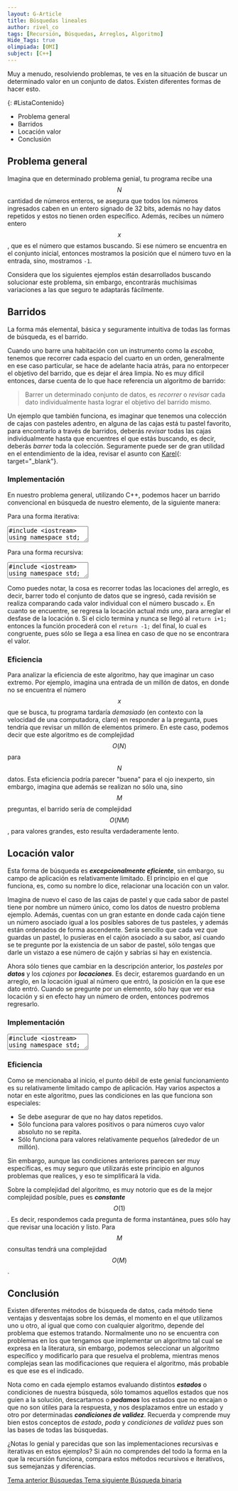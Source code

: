 ```yaml
---
layout: G-Article
title: Búsquedas lineales
author: rivel_co
tags: [Recursión, Búsquedas, Arreglos, Algoritmo]
Hide_Tags: true
olimpiada: [OMI]
subject: [C++]
---
```


Muy a menudo, resolviendo problemas, te ves en la situación de buscar un determinado valor en un conjunto de datos. Existen diferentes formas de hacer esto.

{: #ListaContenido}
- Problema general
- Barridos
- Locación valor
- Conclusión

## Problema general

Imagina que en determinado problema genial, tu programa recibe una $$N$$ cantidad de números enteros, se asegura que todos los números ingresados caben en un entero signado de 32 bits, además no hay datos repetidos y estos no tienen orden específico. Además, recibes un número entero $$x$$, que es el número que estamos buscando. Si ese número se encuentra en el conjunto inicial, entonces mostramos la posición que el número tuvo en la entrada, sino, mostramos `-1`.

Considera que los siguientes ejemplos están desarrollados buscando solucionar este problema, sin embargo, encontrarás muchísimas variaciones a las que seguro te adaptarás fácilmente.

## Barridos

La forma más elemental, básica y seguramente intuitiva de todas las formas de búsqueda, es el barrido.

Cuando uno barre una habitación con un instrumento como la *escoba*, tenemos que recorrer cada espacio del cuarto en un orden, generalmente en ese caso particular, se hace de adelante hacia atrás, para no entorpecer el objetivo del barrido, que es dejar el área limpia. No es muy difícil entonces, darse cuenta de lo que hace referencia un algoritmo de barrido:

> Barrer un determinado conjunto de datos, es *recorrer* o *revisar* cada dato individualmente hasta lograr el objetivo del barrido mismo.

Un ejemplo que también funciona, es imaginar que tenemos una colección de cajas con pasteles adentro, en alguna de las cajas está tu pastel favorito, para encontrarlo a través de barridos, deberás *revisar* todas las cajas individualmente hasta que encuentres el que estás buscando, es decir, deberás *barrer* toda la colección. <span>Seguramente puede ser de gran utilidad en el entendimiento de la idea, revisar el asunto con [Karel]({{site.baseurl}}/Topicos-adicionales/Karel/Barridos-con-Karel/ "Barridos con Karel"){: target="_blank"}</span>.

### Implementación

En nuestro problema general, utilizando C++, podemos hacer un barrido convencional en búsqueda de nuestro elemento, de la siguiente manera:

Para una forma iterativa:

<textarea class="cpp">
#include &lt;iostream&gt;
using namespace std;

int T[100];             // Arreglo que almacenará los datos
int x;                  // Número por el que se pregunta

int Barrido(int n){             // Función de barrido
    for (int i=0; i<n; i++){    // Recorremos todas las locaciones de nuestro arreglo
        if (T[i] == x){         // En cuanto se encuentre el valor
            return i+1;         // se regresa la ubicación en la que entró
        }
    }
    return -1;      // Si nunca se encontró el valor, el ciclo terminará y se regresará -1
}

int main(){
    
    int n;                      // Cantidad de números a ingresar
    cin >> n;
    
    for (int i=0; i<n; i++){
        cin >> T[i];            // Rellenamos nuestro arreglo
    }
    
    cin >> x;                   // Número por el que se pregunta
    
    cout << Barrido(n);         // Mostramos el resultado de nuestra búsqueda
    return 0;
}</textarea>

Para una forma recursiva: 

<textarea class="cpp">
#include &lt;iostream&gt;
using namespace std;

int T[100];             // Arreglo que almacenará los datos
int x;                  // Número por el que se pregunta

int Barrido(int i, int n){      // Función de barrido
    if (i < n){
        if (T[i] == x){         // En cuanto se encuentre el valor
            return i+1;         // se regresa la ubicación en la que entró
        } else {
            return Barrido(i+1, n);     // Si no se enontró, seguimos buscando, ahora con la siguiente locación
        }
    }

    return -1;      // Se llegará a esta linea si nunca se llegó a la 10, es decir, si no se encontró
}

int main(){
    
    int n;                      // Cantidad de números a ingresar
    cin >> n;
    
    for (int i=0; i<n; i++){
        cin >> T[i];            // Rellenamos nuestro arreglo
    }
    
    cin >> x;                   // Número que buscamos
    
    cout << Barrido(0, n);      // Mostramos el resultado de nuestra búsqueda
    
    return 0;
}</textarea>

Como puedes notar, la cosa es recorrer todas las locaciones del arreglo, es decir, barrer todo el conjunto de datos que se ingresó, cada revisión se realiza comparando cada valor individual con el número buscado `x`. En cuanto se encuentre, se regresa la locación actual *más uno*, para arreglar el desfase de la locación `0`. Si el ciclo termina y nunca se llegó al `return i+1;` entonces la función procederá con el `return -1;` del final, lo cual es congruente, pues sólo se llega a esa línea en caso de que no se encontrara el valor.

### Eficiencia

Para analizar la eficiencia de este algoritmo, hay que imaginar un caso extremo. Por ejemplo, imagina una entrada de un millón de datos, en donde no se encuentra el número $$x$$ que se busca, tu programa tardaría *demasiado* (en contexto con la velocidad de una computadora, claro) en responder a la pregunta, pues tendría que revisar un millón de elementos primero. En este caso, podemos decir que este algoritmo es de complejidad $$ O(N) $$ para $$ N $$ datos. Esta eficiencia podría parecer "buena" para el ojo inexperto, sin embargo, imagina que además se realizan no sólo una, sino $$M$$ preguntas, el barrido sería de complejidad $$O(NM)$$, para valores grandes, esto resulta verdaderamente lento. 

## Locación valor

Esta forma de búsqueda es ***excepcionalmente eficiente***, sin embargo, su campo de aplicación es relativamente limitado. El principio en el que funciona, es, como su nombre lo dice, relacionar una locación con un valor.

Imagina de nuevo el caso de las cajas de pastel y que cada sabor de pastel tiene por nombre un número único, como los datos de nuestro problema ejemplo. Además, cuentas con un gran estante en donde cada cajón tiene un número asociado igual a los posibles sabores de tus pasteles, y además están ordenados de forma ascendente. Sería sencillo que cada vez que guardas un pastel, lo pusieras en el cajón asociado a su sabor, así cuando se te pregunte por la existencia de un sabor de pastel, sólo tengas que darle un vistazo a ese número de cajón y sabrías si hay en existencia.

Ahora sólo tienes que cambiar en la descripción anterior, los *pasteles* por ***datos*** y los *cajones* por ***locaciones***. Es decir, estaremos guardando en un arreglo, en la locación igual al número que entró, la posición en la que ese dato entró. Cuando se pregunte por un elemento, sólo hay que ver esa locación y si en efecto hay un número de orden, entonces podremos regresarlo.

### Implementación

<textarea class="cpp">
#include &lt;iostream&gt;
using namespace std;

int T[100];                 // Arreglo que almacenará los datos

int main(){
    int n;                  // Cantidad de datos a ingresar
    cin >> n;
    
    int temp;   // Variable que almacenará de forma temporal cada nuevo valor
    for (int i=0; i<n; i++){       // Rellenamos el arreglo
        cin >> temp;        // Solicitamos el nuevo dato y lo guardamos en forma temporal
        T[temp-1] = i+1;    // Guardamos el orden en el que entró en la locación equivalente al dato
        // Considera que se "corrige" el desfase de locación con ese -1, para usar desde la locación 0
        // Se "corrige" el orden de entrada con el +1 pues el índice comenzó en 0
    }
    
    int x;
    cin >> x;           // Solicitamos el dato por el que se pregunta
    
    if (T[x-1] > 0){    // Volvemos a usar la corrección de locación
        cout << T[x-1]; // Si el valor es diferente de 0 (mayor) entonces mostramos ese valor
        // Pues el valor almacenado en [x-1] es el orden en el que entró x
    } else {
        cout << -1;     // Si el valor de la locación sigue siendo 0 (por ser el arreglo una variable pública)
                        // entonces no se encuentra en los datos ingresados
    }
    
    return 0;
}</textarea>

### Eficiencia

Como se mencionaba al inicio, el punto débil de este genial funcionamiento es su relativamente limitado campo de aplicación. Hay varios aspectos a notar en este algoritmo, pues las condiciones en las que funciona son especiales:

- Se debe asegurar de que no hay datos repetidos.
- Sólo funciona para valores positivos o para números cuyo valor absoluto no se repita.
- Sólo funciona para valores relativamente pequeños (alrededor de un millón).

Sin embargo, aunque las condiciones anteriores parecen ser muy específicas, es muy seguro que utilizarás este principio en algunos problemas que realices, y eso te simplificará la vida. 

Sobre la complejidad del algoritmo, es muy notorio que es de la mejor complejidad posible, pues es ***constante*** $$ O(1) $$. Es decir, respondemos cada pregunta de forma instantánea, pues sólo hay que revisar una locación y listo. Para $$ M $$ consultas tendrá una complejidad $$ O(M) $$.

## Conclusión

Existen diferentes métodos de búsqueda de datos, cada método tiene ventajas y desventajas sobre los demás, el momento en el que utilizamos uno u otro, al igual que como con cualquier algoritmo, depende del problema que estemos tratando. Normalmente uno no se encuentra con problemas en los que tengamos que implementar un algoritmo tal cual se expresa en la literatura, sin embargo, podemos seleccionar un algoritmo específico y modificarlo para que resuelva el problema, mientras menos complejas sean las modificaciones que requiera el algoritmo, más probable es que ese es el indicado.

Nota como en cada ejemplo estamos evaluando distintos ***estados*** o condiciones de nuestra búsqueda, sólo tomamos aquellos estados que nos guíen a la solución, descartamos o ***podamos*** los estados que no encajan o que no son útiles para la respuesta, y nos desplazamos entre un estado y otro por determinadas ***condiciones de validez***. Recuerda y comprende muy bien estos conceptos de *estado*, *poda* y *condiciones de validez* pues son las bases de todas las búsquedas.

<span>¿Notas lo genial y parecidas que son las implementaciones recursivas e iterativas en estos ejemplos? Si aún no comprendes del todo la forma en la que la recursión funciona, compara estos métodos recursivos e iterativos, sus semejanzas y diferencias.</span>

<div class="Nav">
    <a id="navLeft" href="{{ site.baseurl }}/C++/Metodos/Busquedas/" title="Búsquedas &vert; #iP Code">
        Tema anterior
        <span>Búsquedas</span>
    </a>
    <a id="navRight" href="{{ site.baseurl }}/C++/Metodos/Busquedas/Binaria/" title="Búsqueda binaria &vert; #iP Code">
        Tema siguiente
        <span>Búsqueda binaria</span>
    </a>
</div>